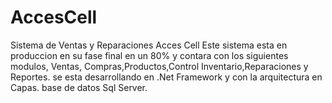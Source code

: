 # AccesCell
Sistema de Ventas y Reparaciones Acces Cell
Este sistema esta en produccion en su fase final en un 80% y contara con los siguientes modulos,
Ventas, Compras,Productos,Control Inventario,Reparaciones y Reportes.
se esta desarrollando en .Net Framework y con la arquitectura en Capas.
base de datos Sql Server.
